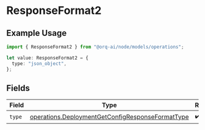 # ResponseFormat2

## Example Usage

```typescript
import { ResponseFormat2 } from "@orq-ai/node/models/operations";

let value: ResponseFormat2 = {
  type: "json_object",
};
```

## Fields

| Field                                                                                                                | Type                                                                                                                 | Required                                                                                                             | Description                                                                                                          |
| -------------------------------------------------------------------------------------------------------------------- | -------------------------------------------------------------------------------------------------------------------- | -------------------------------------------------------------------------------------------------------------------- | -------------------------------------------------------------------------------------------------------------------- |
| `type`                                                                                                               | [operations.DeploymentGetConfigResponseFormatType](../../models/operations/deploymentgetconfigresponseformattype.md) | :heavy_check_mark:                                                                                                   | N/A                                                                                                                  |